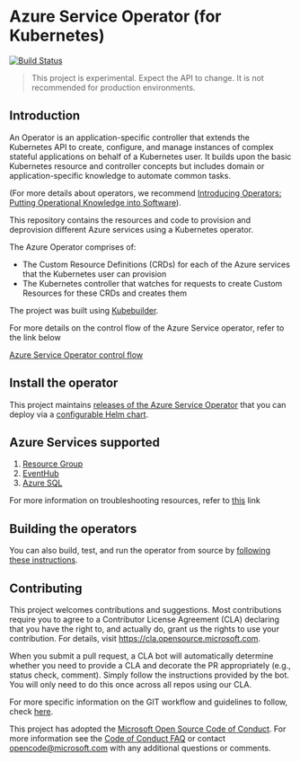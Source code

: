 # Azure Service Operator (for Kubernetes)

[![Build Status](https://dev.azure.com/azure/azure-service-operator/_apis/build/status/Azure.azure-service-operator?branchName=master)](https://dev.azure.com/azure/azure-service-operator/_build/latest?definitionId=36&branchName=master)

> This project is experimental. Expect the API to change. It is not recommended for production environments.

## Introduction

An Operator is an application-specific controller that extends the Kubernetes API to create, configure, and manage instances of complex stateful applications on behalf of a Kubernetes user. It builds upon the basic Kubernetes resource and controller concepts but includes domain or application-specific knowledge to automate common tasks.

(For more details about operators, we recommend [Introducing Operators: Putting Operational Knowledge into Software](https://coreos.com/blog/introducing-operators.html)).

This repository contains the resources and code to provision and deprovision different Azure services using a Kubernetes operator.

The Azure Operator comprises of:

- The Custom Resource Definitions (CRDs) for each of the Azure services that the Kubernetes user can provision
- The Kubernetes controller that watches for requests to create Custom Resources for these CRDs and creates them

The project was built using [Kubebuilder](https://book.kubebuilder.io/).

For more details on the control flow of the Azure Service operator, refer to the link below

[Azure Service Operator control flow](/docs/controlflow.md)

## Install the operator

This project maintains [releases of the Azure Service Operator](https://github.com/Azure/azure-service-operator/releases) that you can deploy via a [configurable Helm chart](./charts/azure-service-operator).

## Azure Services supported

1. [Resource Group](/docs/resourcegroup/resourcegroup.md)
2. [EventHub](/docs/eventhub/eventhub.md)
3. [Azure SQL](/docs/azuresql/azuresql.md)

For more information on troubleshooting resources, refer to [this](/docs/customresource.md) link

## Building the operators

You can also build, test, and run the operator from source by [following these instructions](/docs/contents.md).

## Contributing

This project welcomes contributions and suggestions.  Most contributions require you to agree to a
Contributor License Agreement (CLA) declaring that you have the right to, and actually do, grant us
the rights to use your contribution. For details, visit https://cla.opensource.microsoft.com.

When you submit a pull request, a CLA bot will automatically determine whether you need to provide
a CLA and decorate the PR appropriately (e.g., status check, comment). Simply follow the instructions
provided by the bot. You will only need to do this once across all repos using our CLA.

For more specific information on the GIT workflow and guidelines to follow, check [here](docs/contributionguidelines.md).

This project has adopted the [Microsoft Open Source Code of Conduct](https://opensource.microsoft.com/codeofconduct/).
For more information see the [Code of Conduct FAQ](https://opensource.microsoft.com/codeofconduct/faq/) or
contact [opencode@microsoft.com](mailto:opencode@microsoft.com) with any additional questions or comments.
